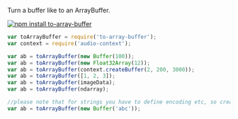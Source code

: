 Turn a buffer like to an ArrayBuffer.

[![npm install to-array-buffer](https://nodei.co/npm/to-array-buffer.png?mini=true)](https://npmjs.org/package/to-array-buffer/)

```js
var toArrayBuffer = require('to-array-buffer');
var context = require('audio-context');

var ab = toArrayBuffer(new Buffer(100));
var ab = toArrayBuffer(new Float32Array(12));
var ab = toArrayBuffer(context.createBuffer(2, 200, 3000));
var ab = toArrayBuffer([1, 2, 3]);
var ab = toArrayBuffer(imageData);
var ab = toArrayBuffer(ndarray);

//please note that for strings you have to define encoding etc, so create buffer at first
var ab = toArrayBuffer(new Buffer('abc'));
```